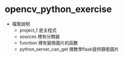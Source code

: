 # opencv_python_exercise

- 檔案說明
  - project_1 是主程式
  - sources 裡有分類器
  - function 裡有變換圖片的函數
  - python_server_can_get 裡教學flask提供靜態圖片